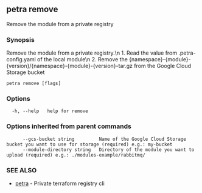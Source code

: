 ## petra remove

Remove the module from a private registry

### Synopsis

Remove the module from a private registry.\n
			1. Read the value from .petra-config.yaml of the local module\n
			2. Remove the {namespace}-{module}-{version}/{namespace}-{module}-{version}-tar.gz from the Google Cloud Storage bucket

```
petra remove [flags]
```

### Options

```
  -h, --help   help for remove
```

### Options inherited from parent commands

```
      --gcs-bucket string         Name of the Google Cloud Storage bucket you want to use for storage (required) e.g.: my-bucket
      --module-directory string   Directory of the module you want to upload (required) e.g.: ./modules-example/rabbitmq/
```

### SEE ALSO

* [petra](petra.md)	 - Private terraform registry cli

